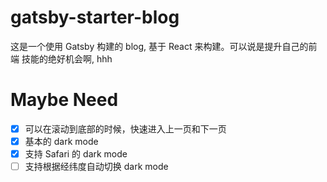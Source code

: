 # gatsby-starter-blog

这是一个使用 Gatsby 构建的 blog, 基于 React 来构建。可以说是提升自己的前端
技能的绝好机会啊, hhh

# Maybe Need

- [x] 可以在滚动到底部的时候，快速进入上一页和下一页
- [x] 基本的 dark mode
- [x] 支持 Safari 的 dark mode
- [ ] 支持根据经纬度自动切换 dark mode
